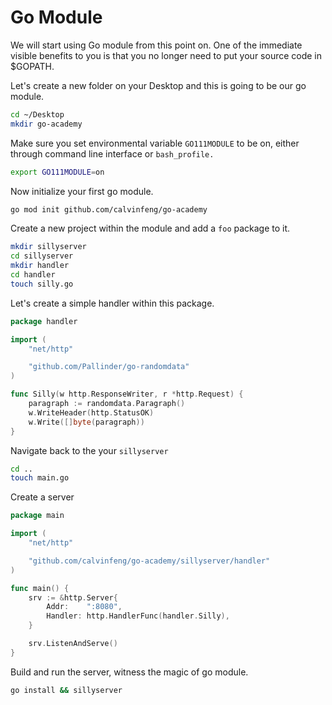 # Go Module

We will start using Go module from this point on. One of the immediate visible benefits to you is that you no longer need to put your source code in $GOPATH. 

Let's create a new folder on your Desktop and this is going to be our go module.

```bash
cd ~/Desktop
mkdir go-academy
```

Make sure you set environmental variable `GO111MODULE` to be on, either through command line interface or `bash_profile.`

```bash
export GO111MODULE=on
```

Now initialize your first go module.

```bash
go mod init github.com/calvinfeng/go-academy
```

Create a new project within the module and add a `foo` package to it.

```bash
mkdir sillyserver
cd sillyserver
mkdir handler
cd handler
touch silly.go
```

Let's create a simple handler within this package.

```go
package handler

import (
	"net/http"

	"github.com/Pallinder/go-randomdata"
)

func Silly(w http.ResponseWriter, r *http.Request) {
	paragraph := randomdata.Paragraph()
	w.WriteHeader(http.StatusOK)
	w.Write([]byte(paragraph))
}
```

Navigate back to the your `sillyserver`

```bash
cd ..
touch main.go
```

Create a server

```go
package main

import (
	"net/http"

	"github.com/calvinfeng/go-academy/sillyserver/handler"
)

func main() {
	srv := &http.Server{
		Addr:    ":8080",
		Handler: http.HandlerFunc(handler.Silly),
	}

	srv.ListenAndServe()
}
```

Build and run the server, witness the magic of go module.

```bash
go install && sillyserver
```

